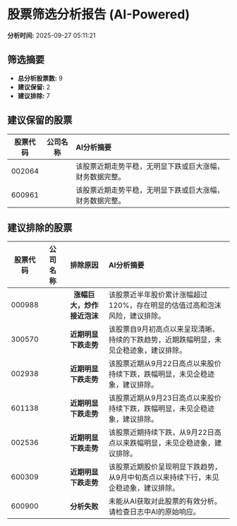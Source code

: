 # 股票筛选分析报告 (AI-Powered)

**分析时间:** 2025-09-27 05:11:21

## 筛选摘要

- **总分析股票数:** 9
- **建议保留:** 2
- **建议排除:** 7

## 建议保留的股票

| 股票代码 | 公司名称 | AI分析摘要 |
|:---:|:---:|:---|
| 002064 |  | 该股票近期走势平稳，无明显下跌或巨大涨幅，财务数据完整。 |
| 600961 |  | 该股票近期走势平稳，无明显下跌或巨大涨幅，财务数据完整。 |

## 建议排除的股票

| 股票代码 | 公司名称 | 排除原因 | AI分析摘要 |
|:---:|:---:|:---:|:---|
| 000988 |  | **涨幅巨大，炒作接近泡沫** | 该股票近半年股价累计涨幅超过120%，存在明显的估值过高和泡沫风险，建议排除。 |
| 300570 |  | **近期明显下跌走势** | 该股票自9月初高点以来呈现清晰、持续的下跌趋势，近期跌幅明显，未见企稳迹象，建议排除。 |
| 002938 |  | **近期明显下跌走势** | 该股票近期从9月22日高点以来股价持续下跌，跌幅明显，未见企稳迹象，建议排除。 |
| 601138 |  | **近期明显下跌走势** | 该股票近期从9月23日高点以来股价持续下跌，跌幅明显，未见企稳迹象，建议排除。 |
| 002536 |  | **近期明显下跌走势** | 该股票近期持续下跌，从9月22日高点以来跌幅明显，未见企稳迹象，建议排除。 |
| 600309 |  | **近期明显下跌走势** | 该股票近期股价呈现明显下跌趋势，从9月中旬高点以来持续下行，未见企稳迹象，建议排除。 |
| 600900 |  | **分析失败** | 未能从AI获取对此股票的有效分析。请检查日志中AI的原始响应。 |

